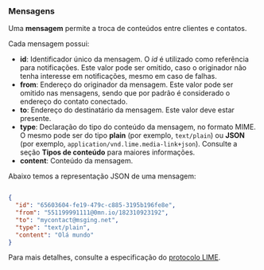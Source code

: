 ### Mensagens

Uma **mensagem** permite a troca de conteúdos entre clientes e contatos.

Cada mensagem possui:
- **id**: Identificador único da mensagem. O *id* é utilizado como referência para notificações. Este valor pode ser omitido, caso o originador não tenha interesse em notificações, mesmo em caso de falhas.
- **from**: Endereço do originador da mensagem. Este valor pode ser omitido nas mensagens, sendo que por padrão é considerado o endereço do contato conectado.
- **to**: Endereço do destinatário da mensagem. Este valor deve estar presente.
- **type**: Declaração do tipo do conteúdo da mensagem, no formato MIME. O mesmo pode ser do tipo **plain** (por exemplo, `text/plain`) ou **JSON** (por exemplo, `application/vnd.lime.media-link+json`). Consulte a seção **Tipos de conteúdo** para maiores informações.
- **content**: Conteúdo da mensagem.

Abaixo temos a representação JSON de uma mensagem:

```json

{
  "id": "65603604-fe19-479c-c885-3195b196fe8e",
  "from": "551199991111@0mn.io/182310923192",
  "to": "mycontact@msging.net",
  "type": "text/plain",
  "content": "Olá mundo"
}

```
Para mais detalhes, consulte a especificação do [protocolo LIME](http://limeprotocol.org/index.html#message).
